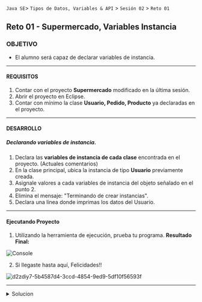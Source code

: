  

`Java SE`> `Tipos de Datos, Variables & API` > `Sesión 02` > `Reto 01` 
	
## Reto 01 - Supermercado, Variables Instancia

### OBJETIVO 

- El alumno será capaz de declarar variables de instancia.

<hr>

#### REQUISITOS 


1. Contar con el proyecto <b>Supermercado</b> modificado en la última sesión.
2. Abrir el proyecto en Eclipse.
3. Contar con mínimo la clase <b>Usuario, Pedido, Producto</b> ya declaradas en el proyecto.

<hr>

#### DESARROLLO

##### Declarando variables de instancia.

1. Declara las <b>variables de instancia de cada clase</b> encontrada en el proyecto. (Actuales comentarios)
2. En la clase principal, ubica la instancia de tipo <b>Usuario</b> previamente creada.
3. Asignale valores a cada variables de instancia del objeto señalado en el punto 2.
4. Elimina el mensaje: "Terminando de crear instancias".
5. Declara una línea donde imprimas los datos del Usuario.

<hr>

#### Ejecutando Proyecto

1. Utilizando la herramienta de ejecución, prueba tu programa. <b>Resultado Final:</b>
   
![Console](https://user-images.githubusercontent.com/56565204/67445659-4a011400-f5d3-11e9-971c-03ef1712fda0.png)

2. Si llegaste hasta aquí, Felicidades!!

![d2zdiy7-5b4587d4-3ccd-4854-9ed9-5df10f56593f](https://user-images.githubusercontent.com/56565204/67222356-c38ddc00-f3f2-11e9-93a0-f6fbfc420ab5.png)

<hr>

<details>
	<summary>Solucion</summary>
	<p> 1. Declara las variables de instancia de cada clase declarada en el proyecto <b>SupermercadoTest</b> </p>
	<p> 2. En la clase principal, asigna valores a las variables de instancia de la instancia Usuario.</p>
	<p> Solución:</p> 
	<p> - Declara las variables de instancia de cada clase.</b></p>
	<p> - Asignale valores a las variables de instancia al objeto de tipo <b>Usuario</b> declarado en la clase principal. </p>
	<p> - Impresión de las variables de instancia del objeto Usuario."</b></p>
</details>
